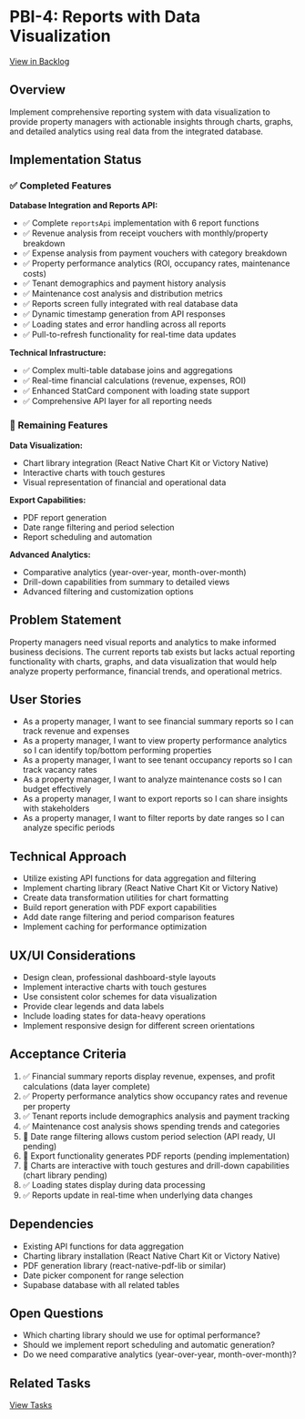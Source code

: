 # PBI-4: Reports with Data Visualization

[View in Backlog](mdc:../backlog.md#user-content-4)

## Overview

Implement comprehensive reporting system with data visualization to provide property managers with actionable insights through charts, graphs, and detailed analytics using real data from the integrated database.

## Implementation Status

### ✅ Completed Features

**Database Integration and Reports API:**
- ✅ Complete `reportsApi` implementation with 6 report functions
- ✅ Revenue analysis from receipt vouchers with monthly/property breakdown  
- ✅ Expense analysis from payment vouchers with category breakdown
- ✅ Property performance analytics (ROI, occupancy rates, maintenance costs)
- ✅ Tenant demographics and payment history analysis
- ✅ Maintenance cost analysis and distribution metrics
- ✅ Reports screen fully integrated with real database data
- ✅ Dynamic timestamp generation from API responses
- ✅ Loading states and error handling across all reports
- ✅ Pull-to-refresh functionality for real-time data updates

**Technical Infrastructure:**
- ✅ Complex multi-table database joins and aggregations
- ✅ Real-time financial calculations (revenue, expenses, ROI)  
- ✅ Enhanced StatCard component with loading state support
- ✅ Comprehensive API layer for all reporting needs

### 🚧 Remaining Features

**Data Visualization:**
- Chart library integration (React Native Chart Kit or Victory Native)
- Interactive charts with touch gestures
- Visual representation of financial and operational data

**Export Capabilities:**
- PDF report generation
- Date range filtering and period selection
- Report scheduling and automation

**Advanced Analytics:**
- Comparative analytics (year-over-year, month-over-month)
- Drill-down capabilities from summary to detailed views
- Advanced filtering and customization options

## Problem Statement

Property managers need visual reports and analytics to make informed business decisions. The current reports tab exists but lacks actual reporting functionality with charts, graphs, and data visualization that would help analyze property performance, financial trends, and operational metrics.

## User Stories

- As a property manager, I want to see financial summary reports so I can track revenue and expenses
- As a property manager, I want to view property performance analytics so I can identify top/bottom performing properties
- As a property manager, I want to see tenant occupancy reports so I can track vacancy rates
- As a property manager, I want to analyze maintenance costs so I can budget effectively
- As a property manager, I want to export reports so I can share insights with stakeholders
- As a property manager, I want to filter reports by date ranges so I can analyze specific periods

## Technical Approach

- Utilize existing API functions for data aggregation and filtering
- Implement charting library (React Native Chart Kit or Victory Native)
- Create data transformation utilities for chart formatting
- Build report generation with PDF export capabilities
- Add date range filtering and period comparison features
- Implement caching for performance optimization

## UX/UI Considerations

- Design clean, professional dashboard-style layouts
- Implement interactive charts with touch gestures
- Use consistent color schemes for data visualization
- Provide clear legends and data labels
- Include loading states for data-heavy operations
- Implement responsive design for different screen orientations

## Acceptance Criteria

1. ✅ Financial summary reports display revenue, expenses, and profit calculations (data layer complete)
2. ✅ Property performance analytics show occupancy rates and revenue per property  
3. ✅ Tenant reports include demographics analysis and payment tracking
4. ✅ Maintenance cost analysis shows spending trends and categories
5. 🚧 Date range filtering allows custom period selection (API ready, UI pending)
6. 🚧 Export functionality generates PDF reports (pending implementation)
7. 🚧 Charts are interactive with touch gestures and drill-down capabilities (chart library pending)
8. ✅ Loading states display during data processing
9. ✅ Reports update in real-time when underlying data changes

## Dependencies

- Existing API functions for data aggregation
- Charting library installation (React Native Chart Kit or Victory Native)
- PDF generation library (react-native-pdf-lib or similar)
- Date picker component for range selection
- Supabase database with all related tables

## Open Questions

- Which charting library should we use for optimal performance?
- Should we implement report scheduling and automatic generation?
- Do we need comparative analytics (year-over-year, month-over-month)?

## Related Tasks

[View Tasks](mdc:tasks.md) 